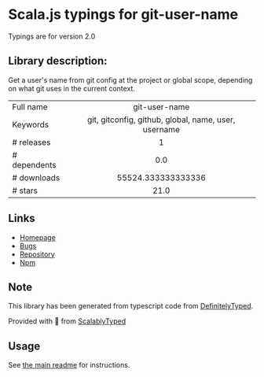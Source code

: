 
# Scala.js typings for git-user-name

Typings are for version 2.0

## Library description:
Get a user's name from git config at the project or global scope, depending on what git uses in the current context.

|                    |                 |
| ------------------ | :-------------: |
| Full name          | git-user-name |
| Keywords           | git, gitconfig, github, global, name, user, username |
| # releases         | 1 |
| # dependents       | 0.0 |
| # downloads        | 55524.333333333336 |
| # stars            | 21.0 |

## Links
- [Homepage](https://github.com/jonschlinkert/git-user-name)
- [Bugs](https://github.com/jonschlinkert/git-user-name/issues)
- [Repository](https://github.com/jonschlinkert/git-user-name)
- [Npm](https://www.npmjs.com/package/git-user-name)
    


## Note
This library has been generated from typescript code from [DefinitelyTyped](https://definitelytyped.org).

Provided with :purple_heart: from [ScalablyTyped](https://github.com/oyvindberg/ScalablyTyped)

## Usage
See [the main readme](../../readme.md) for instructions.


